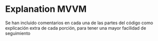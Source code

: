 # Explanation MVVM

Se han incluido comentarios en cada una de las partes del código como explicación extra de cada porción, para tener una mayor 
facilidad de seguimiento

